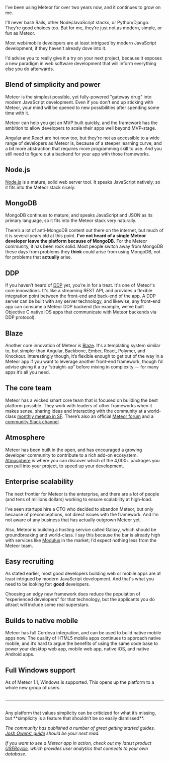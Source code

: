 I’ve been using Meteor for over two years now, and it continues to grow on me.

I'll never bash Rails, other Node/JavaScript stacks, or Python/Django. They’re good choices too. But for me, they’re just not as modern, simple, or fun as Meteor.

Most web/mobile developers are at least *intrigued* by modern JavaScript development, if they haven't already dove into it.

I'd advise you to really give it a try on your next project, because it exposes a new paradigm in web software development that will inform everything else you do afterwards.

## Blend of simplicity and power

Meteor is the simplest possible, yet fully-powered "gateway drug" into modern JavaScript development. Even if you don't end up sticking with Meteor, your mind will be opened to new possibilities after spending some time with it.

Meteor can help you get an MVP built quickly, and the framework has the ambition to allow developers to scale their apps well beyond MVP-stage.

Angular and React are hot now too, but they're not as accessible to a wide range of developers as Meteor is,  because of a steeper learning curve, and a bit more abstraction that requires more programming skill to use. *And* you still need to figure out a backend for your app with those frameworks.

## Node.js

[Node.js](https://nodejs.org/) is a mature, solid web server tool. It speaks JavaScript natively, so it fits into the Meteor stack nicely.

## MongoDB

MongoDB continues to mature, and speaks JavaScript and JSON as its primary language, so it fits into the Meteor stack very naturally.

There’s a lot of anti-MongoDB content out there on the internet, but much of it is several years old at this point. **I’ve not heard of a single Meteor developer leave the platform because of MongoDB.** For the Meteor community, it has been rock solid. Most people switch away from MongoDB these days from problems they **think** could arise from using MongoDB, not for problems that **actually** arise. 

## DDP

If you haven’t heard of [DDP](https://www.meteor.com/ddp) yet, you’re in for a treat. It's one of Meteor's core innovations. It's like a streaming REST API, and provides a flexible integration point between the front-end and back-end of the app. A DDP server can be built with any server technology, and likewise, any front-end app can consume a Meteor DDP backend (for example, we’ve built Objective C native iOS apps that communicate with Meteor backends via DDP protocol).

## Blaze

Another core innovation of Meteor is [Blaze](https://www.meteor.com/blaze). It's a templating system similar to, but simpler than Angular, Backbone, Ember, React, Polymer, and Knockout. Interestingly though, it’s flexible enough to get out of the way in a Meteor app if you want to leverage another front-end framework, though I’d advise giving it a try “straight-up” before mixing in complexity — for many apps it’s all you need.

## The core team

Meteor has a wicked smart core team that is focused on building the best platform possible. They work with leaders of other frameworks when it makes sense, sharing ideas and interacting with the community at a world-class [monthly meetup in SF](http://www.meetup.com/Meteor-SFBay/). There’s also an official [Meteor forum](https://forums.meteor.com/) and a [community Slack channel](https://meteorchat.slack.com).

## Atmosphere

Meteor has been built in the open, and has encouraged a growing developer community to contribute to a rich add-on ecosystem. [Atmosphere](https://atmospherejs.com/) is where you can discover which of the 4,000+ packages you can pull into your project, to speed up your development.

## Enterprise scalability

The next frontier for Meteor is the enterprise, and there are a lot of people (and tens of millions dollars) working to ensure scalability at high-load.

I’ve seen startups hire a CTO who decided to abandon Meteor, but only because of preconceptions, not direct issues with the framework. And I’m not aware of any business that has actually outgrown Meteor yet. 

Also, Meteor is building a hosting service called Galaxy, which should be groundbreaking and world-class. I say this because the bar is already high with services like [Modulus](https://modulus.io/) in the market; I’d expect nothing less from the Meteor team.

## Easy recruiting

As stated earlier, most good developers building web or mobile apps are at least intrigued by modern JavaScript development. And that's what you need to be looking for: **good** developers.

Choosing an edgy new framework does reduce the population of “experienced developers” for that technology, but the applicants you do attract will include some real superstars.

## Builds to native mobile

Meteor has full Cordova integration, and can be used to build native mobile apps now. The quality of HTML5 mobile apps continues to approach native mobile, and it’s hard to argue the benefits of using the same code base to power your desktop web app, mobile web app, native iOS, and native Android apps.

## Full Windows support

As of Meteor 1.1, Windows is supported. This opens up the platform to a whole new group of users.
<br /><br />


---
<br />
Any platform that values simplicity can be criticized for what it’s missing, but **simplicity is a feature that shouldn’t be so easily dismissed**.

*The community has published a number of great getting started guides. [Josh Owens' guide](http://joshowens.me/getting-started-with-meteor-js/) should be your next read.*

*If you want to see a Meteor app in action, check out my latest product [USERcycle](https://usercycle.com), which provides user analytics
that connects to your own database.*

